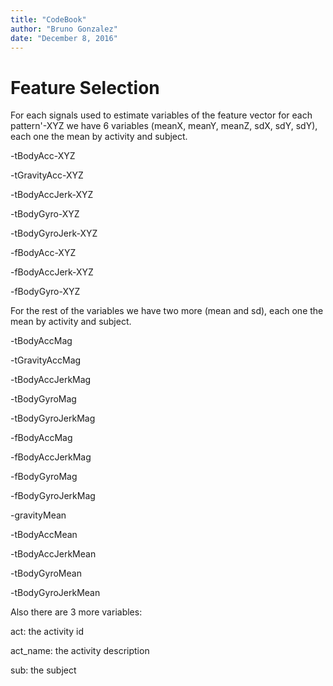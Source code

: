 ```yaml
---
title: "CodeBook"
author: "Bruno Gonzalez"
date: "December 8, 2016"
---
```



Feature Selection 
=================

For each signals used to estimate variables of the feature vector for each pattern'-XYZ we have 6 variables (meanX, meanY, meanZ, sdX, sdY, sdY), each one the mean by activity and subject.

-tBodyAcc-XYZ

-tGravityAcc-XYZ

-tBodyAccJerk-XYZ

-tBodyGyro-XYZ

-tBodyGyroJerk-XYZ

-fBodyAcc-XYZ

-fBodyAccJerk-XYZ

-fBodyGyro-XYZ

For the rest of the variables we have two more (mean and sd), each one the mean by activity and subject.

-tBodyAccMag 

-tGravityAccMag

-tBodyAccJerkMag

-tBodyGyroMag

-tBodyGyroJerkMag

-fBodyAccMag

-fBodyAccJerkMag

-fBodyGyroMag

-fBodyGyroJerkMag

-gravityMean

-tBodyAccMean

-tBodyAccJerkMean

-tBodyGyroMean

-tBodyGyroJerkMean

Also there are 3 more variables:

act: the activity id 

act_name: the activity description

sub: the subject
